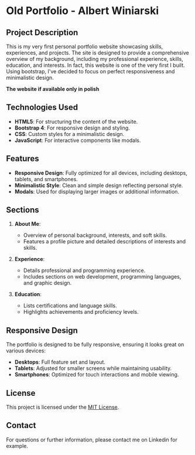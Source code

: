 # Old Portfolio - Albert Winiarski

## Project Description

This is my very first personal portfolio website showcasing skills, experiences, and projects. The site is designed to provide a comprehensive overview of my background, including my professional experience, skills, education, and interests. In fact, this website is one of the very first I built. Using bootstrap, I've decided to focus on perfect responsiveness and minimalistic design.

**The website if available only in polish**

## Technologies Used

- **HTML5**: For structuring the content of the website.
- **Bootstrap 4**: For responsive design and styling.
- **CSS**: Custom styles for a minimalistic design.
- **JavaScript**: For interactive components like modals.

## Features

- **Responsive Design**: Fully optimized for all devices, including desktops, tablets, and smartphones.
- **Minimalistic Style**: Clean and simple design reflecting personal style.
- **Modals**: Used for displaying larger images or additional information.

## Sections

1. **About Me**: 
   - Overview of personal background, interests, and soft skills.
   - Features a profile picture and detailed descriptions of interests and skills.

2. **Experience**: 
   - Details professional and programming experience.
   - Includes sections on web development, programming languages, and graphic design.

3. **Education**: 
   - Lists certifications and language skills.
   - Highlights achievements and proficiency levels.

## Responsive Design

The portfolio is designed to be fully responsive, ensuring it looks great on various devices:
- **Desktops**: Full feature set and layout.
- **Tablets**: Adjusted for smaller screens while maintaining usability.
- **Smartphones**: Optimized for touch interactions and mobile viewing.

## License

This project is licensed under the [MIT License](LICENSE).

## Contact

For questions or further information, please contact me on Linkedin for example.
